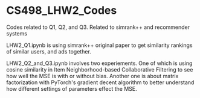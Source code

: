 # CS498_LHW2_Codes
Codes related to Q1, Q2, and Q3. Related to simrank++ and recommender systems 

LHW2_Q1.ipynb is using simrank++ original paper to get similarity rankings of similar users, and ads together.

LHW2_Q2_and_Q3.ipynb involves two experiements. One of which is using cosine similarity in Item Neighborhood-based Collaborative Filtering to see how well the MSE is with or without bias. Another one is about matrix factorization with PyTorch's gradient decent algorithm to better understand how different settings of parameters effect the MSE.
